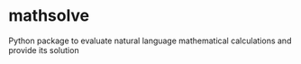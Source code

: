 # mathsolve
Python package to evaluate natural language mathematical calculations and provide its solution 
